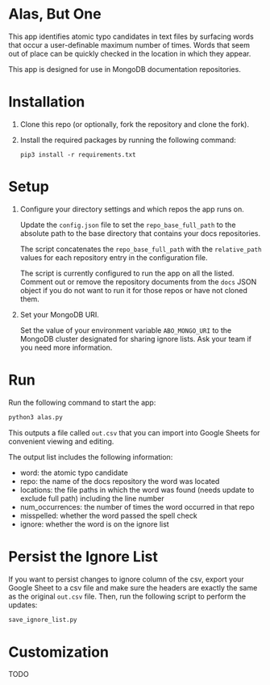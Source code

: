 # Alas, But One

This app identifies atomic typo candidates in text files by surfacing words
that occur a user-definable maximum number of times. Words that seem out of
place can be quickly checked in the location in which they appear.

This app is designed for use in MongoDB documentation repositories.

# Installation

1. Clone this repo (or optionally, fork the repository and clone the fork).

2. Install the required packages by running the following command:

   ```
   pip3 install -r requirements.txt
   ```

# Setup

1. Configure your directory settings and which repos the app runs on.

   Update the ``config.json`` file to set the ``repo_base_full_path`` to the 
   absolute path to the base directory that contains your docs repositories.


   The script concatenates the ``repo_base_full_path`` with the ``relative_path``
   values for each repository entry in the configuration file.

   The script is currently configured to run the app on all the listed.
   Comment out or remove the repository documents from the ``docs`` JSON object
   if you do not want to run it for those repos or have not cloned them.

2. Set your MongoDB URI.

   Set the value of your environment variable ``ABO_MONGO_URI`` to the
   MongoDB cluster designated for sharing ignore lists. Ask your team if you
   need more information.


# Run

Run the following command to start the app:

```bash
python3 alas.py
```

This outputs a file called ``out.csv`` that you can import into Google Sheets
for convenient viewing and editing.

The output list includes the following information:

- word: the atomic typo candidate
- repo: the name of the docs repository the word was located
- locations: the file paths in which the word was found (needs update to exclude full path) including the line number
- num_occurrences: the number of times the word occurred in that repo
- misspelled: whether the word passed the spell check
- ignore: whether the word is on the ignore list

# Persist the Ignore List

If you want to persist changes to ignore column of the csv, export your
Google Sheet to a csv file and make sure the headers are exactly the same as 
the original ``out.csv`` file. Then, run the following script to perform the
updates:

```bash
save_ignore_list.py
```


# Customization

TODO
